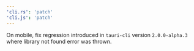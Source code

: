 ```yaml
---
'cli.rs': 'patch'
'cli.js': 'patch'
---
```


On mobile, fix regression introduced in `tauri-cli` version `2.0.0-alpha.3` where library not found error was thrown.
